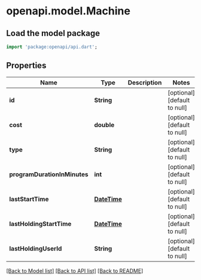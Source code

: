 # openapi.model.Machine

## Load the model package
```dart
import 'package:openapi/api.dart';
```

## Properties
Name | Type | Description | Notes
------------ | ------------- | ------------- | -------------
**id** | **String** |  | [optional] [default to null]
**cost** | **double** |  | [optional] [default to null]
**type** | **String** |  | [optional] [default to null]
**programDurationInMinutes** | **int** |  | [optional] [default to null]
**lastStartTime** | [**DateTime**](DateTime.md) |  | [optional] [default to null]
**lastHoldingStartTime** | [**DateTime**](DateTime.md) |  | [optional] [default to null]
**lastHoldingUserId** | **String** |  | [optional] [default to null]

[[Back to Model list]](../README.md#documentation-for-models) [[Back to API list]](../README.md#documentation-for-api-endpoints) [[Back to README]](../README.md)


